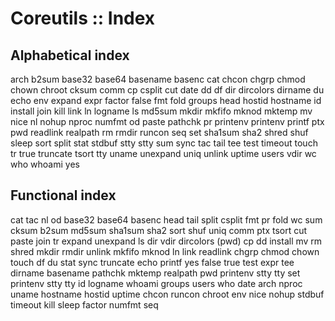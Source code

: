 # Coreutils :: Index


## Alphabetical index

arch
b2sum
base32
base64
basename
basenc
cat
chcon
chgrp
chmod
chown
chroot
cksum
comm
cp
csplit
cut
date
dd
df
dir
dircolors
dirname
du
echo
env
expand
expr
factor
false
fmt
fold
groups
head
hostid
hostname
id
install
join
kill
link
ln
logname
ls
md5sum
mkdir
mkfifo
mknod
mktemp
mv
nice
nl
nohup
nproc
numfmt
od
paste
pathchk
pr
printenv
printenv
printf
ptx
pwd
readlink
realpath
rm
rmdir
runcon
seq
set
sha1sum
sha2
shred
shuf
sleep
sort
split
stat
stdbuf
stty
stty
sum
sync
tac
tail
tee
test
timeout
touch
tr
true
truncate
tsort
tty
uname
unexpand
uniq
unlink
uptime
users
vdir
wc
who
whoami
yes


## Functional index

cat
tac
nl
od
base32
base64
basenc
head
tail
split
csplit
fmt
pr
fold
wc
sum
cksum
b2sum
md5sum
sha1sum
sha2
sort
shuf
uniq
comm
ptx
tsort
cut
paste
join
tr
expand
unexpand
ls
dir
vdir
dircolors
(pwd)
cp
dd
install
mv
rm
shred
mkdir
rmdir
unlink
mkfifo
mknod
ln
link
readlink
chgrp
chmod
chown
touch
df
du
stat
sync
truncate
echo
printf
yes
false
true
test
expr
tee
dirname
basename
pathchk
mktemp
realpath
pwd
printenv
stty
tty
set
printenv
stty
tty
id
logname
whoami
groups
users
who
date
arch
nproc
uname
hostname
hostid
uptime
chcon
runcon
chroot
env
nice
nohup
stdbuf
timeout
kill
sleep
factor
numfmt
seq
